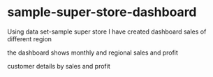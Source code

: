 # sample-super-store-dashboard
Using data set-sample super store  I have created dashboard sales of different region

the dashboard shows monthly and regional sales and profit 

customer details by sales and profit 

